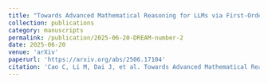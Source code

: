 ```yaml
---
title: "Towards Advanced Mathematical Reasoning for LLMs via First-Order Logic Theorem Proving"
collection: publications
category: manuscripts
permalink: /publication/2025-06-20-DREAM-number-2
date: 2025-06-20
venue: 'arXiv'
paperurl: 'https://arxiv.org/abs/2506.17104'
citation: 'Cao C, Li M, Dai J, et al. Towards Advanced Mathematical Reasoning for LLMs via First-Order Logic Theorem Proving[J]. arXiv preprint arXiv:2506.17104, 2025.'
---
```

